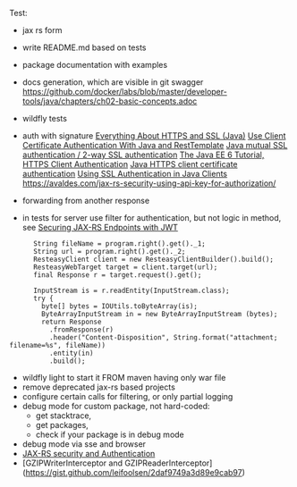 Test:

- jax rs form
- write README.md based on tests
- package documentation with examples
- docs generation, which are visible in git
  swagger
https://github.com/docker/labs/blob/master/developer-tools/java/chapters/ch02-basic-concepts.adoc

- wildfly tests
- auth with signature
  [Everything About HTTPS and SSL (Java)](https://dzone.com/articles/ssl-in-java)
  [Use Client Certificate Authentication With Java and RestTemplate](https://dzone.com/articles/use-client-certificate-authentication-with-java-an)
  [Java mutual SSL authentication / 2-way SSL authentication](https://www.naschenweng.info/2018/02/01/java-mutual-ssl-authentication-2-way-ssl-authentication/)
  [The Java EE 6 Tutorial, HTTPS Client Authentication](https://docs.oracle.com/cd/E19226-01/820-7627/bncbs/index.html)
  [Java HTTPS client certificate authentication](https://stackoverflow.com/questions/1666052/java-https-client-certificate-authentication)
  [Using SSL Authentication in Java Clients](https://docs.oracle.com/cd/E13222_01/wls/docs103/security/SSL_client.html)
  https://avaldes.com/jax-rs-security-using-api-key-for-authorization/
- forwarding from another response
- in tests for server use filter for authentication, but not logic in method, see
  [Securing JAX-RS Endpoints with JWT](https://antoniogoncalves.org/2016/10/03/securing-jax-rs-endpoints-with-jwt/)
  

```
      String fileName = program.right().get()._1;
      String url = program.right().get()._2;
      ResteasyClient client = new ResteasyClientBuilder().build();
      ResteasyWebTarget target = client.target(url);
      final Response r = target.request().get();

      InputStream is = r.readEntity(InputStream.class);
      try {
        byte[] bytes = IOUtils.toByteArray(is);
        ByteArrayInputStream in = new ByteArrayInputStream (bytes);
        return Response
          .fromResponse(r)
          .header("Content-Disposition", String.format("attachment; filename=%s", fileName))
          .entity(in)
          .build();
```          
- wildfly light to start it FROM maven having only war file
- remove deprecated jax-rs based projects
- configure certain calls for filtering, or only partial logging
- debug mode for custom package, not hard-coded: 
  - get stacktrace, 
  - get packages, 
  - check if your package is in debug mode
- debug mode via sse and browser
- [JAX-RS security and Authentication](https://stackoverflow.com/questions/32707448/jax-rs-security-and-authentication)
- [GZIPWriterInterceptor and GZIPReaderInterceptor] (https://gist.github.com/leifoolsen/2daf9749a3d89e9cab97)